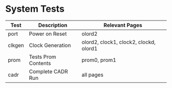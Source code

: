 
# System Tests

| Test   | Description                 | Relevant Pages |
| ------ | --------------------------- | -------------- |
| port   | Power on Reset              | olord2 |
| clkgen | Clock Generation            | olord2, clock1, clock2, clockd, olord1 |
| prom   | Tests Prom Contents         | prom0, prom1 |
| cadr   | Complete CADR Run           | all pages |
